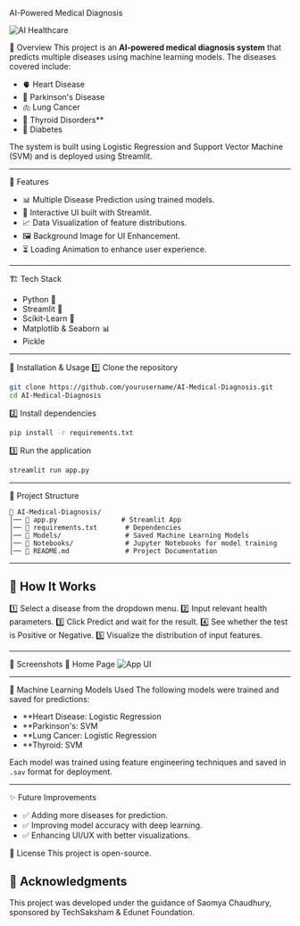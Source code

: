  AI-Powered Medical Diagnosis

![AI Healthcare](https://cdn.analyticsvidhya.com/wp-content/uploads/2022/01/30738medtec-futuristic-650-672c56a896ab7.webp)

 🚀 Overview
This project is an **AI-powered medical diagnosis system** that predicts multiple diseases using machine learning models. The diseases covered include:

- 🫀 Heart Disease
- 🧠 Parkinson's Disease
- 🫁 Lung Cancer
- 🦋 Thyroid Disorders**
- 💉 Diabetes

The system is built using Logistic Regression and Support Vector Machine (SVM) and is deployed using Streamlit.

---

 📌 Features
- 📊 Multiple Disease Prediction using trained models.
- 🎨 Interactive UI built with Streamlit.
- 📈 Data Visualization of feature distributions.
- 🖼 Background Image for UI Enhancement.
- ⏳ Loading Animation to enhance user experience.

---

🏗 Tech Stack
- Python 🐍
- Streamlit 🎨
- Scikit-Learn 🤖
- Matplotlib & Seaborn 📊
- Pickle

---

 🔧 Installation & Usage
 1️⃣ Clone the repository
```bash
git clone https://github.com/yourusername/AI-Medical-Diagnosis.git
cd AI-Medical-Diagnosis
```
 2️⃣ Install dependencies
```bash
pip install -r requirements.txt
```
 3️⃣ Run the application
```bash
streamlit run app.py
```

---

📂 Project Structure
```
📁 AI-Medical-Diagnosis/
│── 📜 app.py                # Streamlit App
│── 📜 requirements.txt       # Dependencies
│── 📂 Models/                # Saved Machine Learning Models
│── 📂 Notebooks/             # Jupyter Notebooks for model training
│── 📜 README.md              # Project Documentation
```

---

## 🎯 How It Works
1️⃣ Select a disease from the dropdown menu.
2️⃣ Input relevant health parameters.
3️⃣ Click Predict and wait for the result.
4️⃣ See whether the test is Positive or Negative.
5️⃣ Visualize the distribution of input features.

---

 📸 Screenshots
 🔹 Home Page
![App UI](https://www.strategyand.pwc.com/m1/en/strategic-foresight/sector-strategies/healthcare/ai-powered-healthcare-solutions/img01-section1.jpg)

---

 🤖 Machine Learning Models Used
The following models were trained and saved for predictions:
- **Heart Disease: Logistic Regression
- **Parkinson's: SVM
- **Lung Cancer: Logistic Regression
- **Thyroid: SVM

Each model was trained using feature engineering techniques and saved in `.sav` format for deployment.

---

 ✨ Future Improvements
- ✅ Adding more diseases for prediction.
- ✅ Improving model accuracy with deep learning.
- ✅ Enhancing UI/UX with better visualizations.


📜 License
This project is open-source.



## 🙌 Acknowledgments
This project was developed under the guidance of Saomya Chaudhury, sponsored by TechSaksham & Edunet Foundation.




